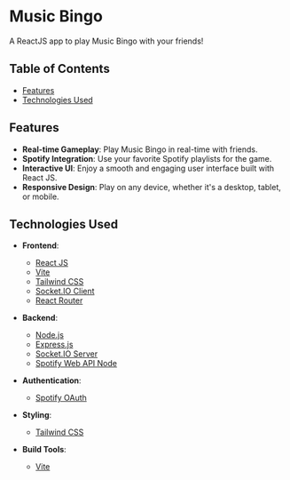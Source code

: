 # Music Bingo

A ReactJS app to play Music Bingo with your friends!

## Table of Contents

- [Features](#features)
- [Technologies Used](#technologies-used)


## Features

- **Real-time Gameplay**: Play Music Bingo in real-time with friends.
- **Spotify Integration**: Use your favorite Spotify playlists for the game.
- **Interactive UI**: Enjoy a smooth and engaging user interface built with React JS.
- **Responsive Design**: Play on any device, whether it's a desktop, tablet, or mobile.

## Technologies Used

- **Frontend**: 
  - [React JS](https://reactjs.org/)
  - [Vite](https://vitejs.dev/)
  - [Tailwind CSS](https://tailwindcss.com/)
  - [Socket.IO Client](https://socket.io/docs/v4/client-api/)
  - [React Router](https://reactrouter.com/)

- **Backend**: 
  - [Node.js](https://nodejs.org/)
  - [Express.js](https://expressjs.com/)
  - [Socket.IO Server](https://socket.io/docs/v4/server-api/)
  - [Spotify Web API Node](https://github.com/thelinmichael/spotify-web-api-node)

- **Authentication**:
  - [Spotify OAuth](https://developer.spotify.com/documentation/general/guides/authorization-guide/)

- **Styling**:
  - [Tailwind CSS](https://tailwindcss.com/)

- **Build Tools**:
  - [Vite](https://vitejs.dev/)
